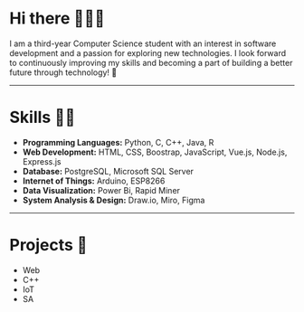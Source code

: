 # Hi there 🙋🏻‍♀️

I am a third-year Computer Science student with an interest in software development and a passion for exploring new technologies. I look forward to continuously improving my skills and becoming a part of building a better future through technology! 🙏

---

# Skills 💪🏻
- **Programming Languages:** Python, C, C++, Java, R
- **Web Development:** HTML, CSS, Boostrap, JavaScript, Vue.js, Node.js, Express.js
- **Database:** PostgreSQL, Microsoft SQL Server
- **Internet of Things:** Arduino, ESP8266
- **Data Visualization:** Power Bi, Rapid Miner
- **System Analysis & Design:** Draw.io, Miro, Figma

---

# Projects 📂
- Web
- C++
- IoT
- SA
